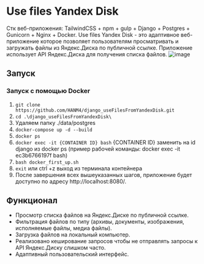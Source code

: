 # Use files Yandex Disk
Стк веб-приложения: TailwindCSS + npm + gulp + Django + Postgres + Gunicorn + Nginx + Docker.
Use files Yandex Disk - это адаптивное веб-приложение которое позволяет пользователям просматривать и загружать
файлы из Яндекс.Диска по публичной ссылке. Приложение использует API Яндекс.Диска для получения списка файлов.
![image](https://github.com/user-attachments/assets/34c490f3-80b3-41a9-aa89-a6fcab4a8cb1)
## Запуск
### Запуск с помощью Docker
1. `git clone https://github.com/HANM4/django_useFilesFromYandexDisk.git`
2. `cd .\django_useFilesFromYandexDisk\`
3. Удаляем папку ./data/postgres
4. `docker-compose up -d --build`
5. `docker ps`
6. `docker exec -it {CONTAINER ID} bash` {CONTAINER ID} заменить на id django из docker ps (пример рабочей команды: docker exec -it ec3b6766197f bash)
7. `bash docker_first_up.sh`
8. `exit` или ctrl +z выход из терминала контейнера
9. После завершения всех вышеуказанных шагов, приложение будет доступно по адресу http://localhost:8080/.

## Функционал
- Просмотр списка файлов на Яндекс.Диске по публичной ссылке.
- Фильтрация файлов по типу (архивы, документы, изображения, исполняемые файлы, медиа файлы).
- Загрузка файлов на локальный компьютер.
- Реализовано кеширование запросов чтобы не отправлять запросы к API Яндекс.Диску слишком часто.
- Адаптивный пользовательский интерфейс.

